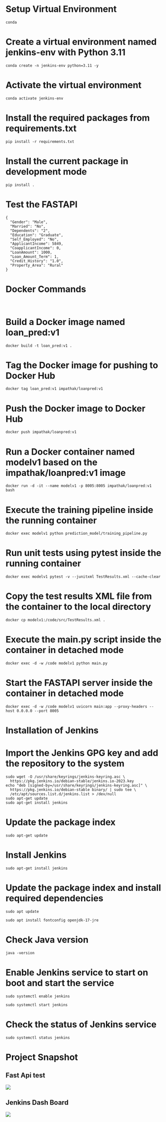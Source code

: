 # Setup Virtual Environment

```conda```
# Create a virtual environment named jenkins-env with Python 3.11
```
conda create -n jenkins-env python=3.11 -y
```

# Activate the virtual environment
```
conda activate jenkins-env
```

# Install the required packages from requirements.txt
```
pip install -r requirements.txt
```

# Install the current package in development mode
```
pip install .
```

# Test the FASTAPI

```
{
  "Gender": "Male",
  "Married": "No",
  "Dependents": "2",
  "Education": "Graduate",
  "Self_Employed": "No",
  "ApplicantIncome": 5849,
  "CoapplicantIncome": 0,
  "LoanAmount": 1000,
  "Loan_Amount_Term": 1,
  "Credit_History": "1.0",
  "Property_Area": "Rural"
}
```

# Docker Commands
``` ```
# Build a Docker image named loan_pred:v1
```docker build -t loan_pred:v1 .```

# Tag the Docker image for pushing to Docker Hub
```
docker tag loan_pred:v1 impathak/loanpred:v1
```

# Push the Docker image to Docker Hub
```
docker push impathak/loanpred:v1
```

# Run a Docker container named modelv1 based on the impathak/loanpred:v1 image
```
docker run -d -it --name modelv1 -p 8005:8005 impathak/loanpred:v1 bash

```

# Execute the training pipeline inside the running container
```
docker exec modelv1 python prediction_model/training_pipeline.py
```

# Run unit tests using pytest inside the running container
```
docker exec modelv1 pytest -v --junitxml TestResults.xml --cache-clear
```

# Copy the test results XML file from the container to the local directory
```
docker cp modelv1:/code/src/TestResults.xml .
```

# Execute the main.py script inside the container in detached mode
```
docker exec -d -w /code modelv1 python main.py
```

# Start the FASTAPI server inside the container in detached mode
```
docker exec -d -w /code modelv1 uvicorn main:app --proxy-headers --host 0.0.0.0 --port 8005
```




# Installation of Jenkins

# Import the Jenkins GPG key and add the repository to the system
```
sudo wget -O /usr/share/keyrings/jenkins-keyring.asc \
  https://pkg.jenkins.io/debian-stable/jenkins.io-2023.key
echo "deb [signed-by=/usr/share/keyrings/jenkins-keyring.asc]" \
  https://pkg.jenkins.io/debian-stable binary/ | sudo tee \
  /etc/apt/sources.list.d/jenkins.list > /dev/null
sudo apt-get update
sudo apt-get install jenkins
```

# Update the package index
```
sudo apt-get update
```

# Install Jenkins
```
sudo apt-get install jenkins
```

# Update the package index and install required dependencies
```
sudo apt update
```
```
sudo apt install fontconfig openjdk-17-jre
```

# Check Java version
```
java -version
```

# Enable Jenkins service to start on boot and start the service
```
sudo systemctl enable jenkins
```
```
sudo systemctl start jenkins
```

# Check the status of Jenkins service
```
sudo systemctl status jenkins
```

 
# Project Snapshot
## Fast Api test

<img src= https://raw.githubusercontent.com/IAMPathak2702/ml-cd-ci-jenkins/main/result/images/FastApi%20Response%20(1).png>

## Jenkins Dash Board
<img src=https://raw.githubusercontent.com/IAMPathak2702/ml-cd-ci-jenkins/main/result/images/jenkins%20dashboard.png >

